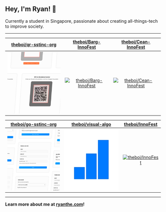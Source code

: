 ## Hey, I'm Ryan! 👋

Currently a student in Singapore, passionate about creating all-things-tech to improve society.

---

| [theboi/qr-sstinc-org](https://github.com/theboi/qr-sstinc-org) | [theboi/Barg-InnoFest](https://github.com/theboi/Barg-InnoFest) | [theboi/Cean-InnoFest](https://github.com/theboi/Cean-InnoFest) |
| :-: | :-: | :-: |
| <a href="https://github.com/theboi/qr-sstinc-org"><img src="https://github.com/theboi/qr-sstinc-org/raw/master/DISPLAY.jpg" alt="theboi/qr-sstinc-org" title="theboi/qr-sstinc-org" width="200" height="200"></a> | <a href="https://github.com/theboi/Barg-InnoFest"><img src="https://github.com/theboi/theboi/raw/master/DISPLAY.jpg" alt="theboi/Barg-InnoFest" title="theboi/Barg-InnoFest" width="200" height="200"></a> | <a href="https://github.com/theboi/Cean-InnoFest"><img src="https://github.com/theboi/theboi/raw/master/DISPLAY.jpg" alt="theboi/Cean-InnoFest" title="theboi/Cean-InnoFest" width="200" height="200"></a> |

| [theboi/go-sstinc-org](https://github.com/theboi/go-sstinc-org) | [theboi/visual-algo](https://github.com/theboi/visual-algo) | [theboi/InnoFest](https://github.com/theboi/InnoFest) |
| :-: | :-: | :-: |
| <a href="https://github.com/theboi/go-sstinc-org"><img src="https://github.com/theboi/go-sstinc-org/raw/master/DISPLAY.jpg" alt="theboi/go-sstinc-org" title="theboi/go-sstinc-org" width="200" height="200"></a> | <a href="https://github.com/theboi/visual-algo"><img src="https://github.com/theboi/visual-algo/raw/master/DISPLAY.jpg" alt="theboi/visual-algo" title="theboi/visual-algo" width="200" height="200"></a> | <a href="https://github.com/theboi/InnoFest"><img src="https://github.com/theboi/theboi/raw/master/DISPLAY.jpg" alt="theboi/InnoFest" title="theboi/InnoFest" width="200" height="200"></a> |



---

**Learn more about me at [ryanthe.com](https://www.ryanthe.com)!**